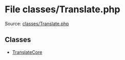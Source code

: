 File classes/Translate.php
=========

Source: [classes/Translate.php](https://github.com/PrestaShop/PrestaShop/blob/1.5.6.1/classes/Translate.php)


Classes
-------

* [TranslateCore](class.TranslateCore.md)

